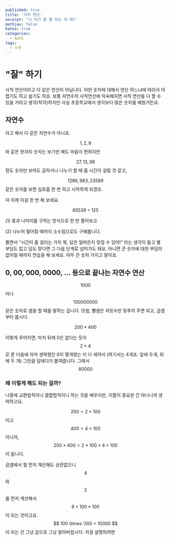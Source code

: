 ```yaml
---
published: true
title: '사칙 연산'
excerpt: '나 이거 할 줄 아는 데 왜?'
mathjax: false
katex: true
categories:
  - math
tags:
  - 수학
---
```

# "잘" 하기

사칙 연산이라고 다 같은 연산이 아닙니다. 어떤 숫자에 대해서 연산 하느냐에 따라서 어렵기도 하고 쉽기도 하죠. 보통 자연수의 사칙연산에 익숙해지면 사칙 연산을 다 할 수 있을 거라고 생각(착각)하지만 사실 초등학교에서 생각보다 많은 숫자를 배웠거든요. 

## 자연수

라고 해서 다 같은 자연수가 아니죠. 

$$ 1, 2, 9 $$ 와 같은 한자리 숫자는 보기만 해도 마음이 편하지만

$$ 27, 13, 98 $$ 정도 숫자만 보여도 곱하거나 나누기 할 때 좀 시간이 걸릴 것 같고, 

$$ 1286, 983, 23589 $$ 같은 숫자를 보면 심호흡 한 번 하고 시작하게 되겠죠. 

자 이제 이걸 한 번 해 보세요. 

$$ 65536 \div 125 $$ 

(1) 몫과 나머지를 구하는 방식으로 한 번 풀어보고

(2) 나누어 떨어질 때까지 소수점으로도 구해봅니다. 

풀면서 “시간이 좀 걸리는 거지 뭐, 답은 얼마든지 맞힐 수 있어!” 라는 생각이 들고 별 부담도 없고 답도 맞다면 그 다음 단계로 넘어가도 돼요. 아니면 큰 숫자에 대한 부담이 없어질 때까지 연습을 해 보세요. 아무 큰 숫자 가지고 말이죠. 

## 0, 00, 000, 0000, ... 등으로 끝나는 자연수 연산

$$ 1000 $$ 이나 $$ 100000000 $$ 같은 숫자로 셈을 할 때를 말하는 겁니다. 덧셈, 뺄셈은 자릿수만 맞추어 주면 되고, 곱셈부터 봅시다.

$$ 200 \times 400 $$

이렇게 주어지면, 마치 뒤에 0은 없다는 듯이 $$ 2 \times 4 $$ 로 푼 다음에 아까 생략했던 0이 몇개였는 지 다 세어서 (여기서는 4개죠. 앞에 두개, 뒤에 두 개) 그만큼 답에다가 붙여줍니다. 그래서 $$ 80000 $$

### 왜 이렇게 해도 되는 걸까?

나중에 교환법칙이니 결합법칙이니 하는 것을 배우지만, 이름이 중요한 건 아니니까 생략하고요. 

$$ 200 = 2 \times 100 $$ 이고 $$ 400 = 4 \times 100 $$ 이니까, 
$$ 200 \times 400 = 2 \times 100 \times 4 \times 100 $$ 이 됩니다. 

곱셈에서 뭘 먼저 계산해도 상관없으니 $$ 4 $$ 와 $$ 2 $$ 를 먼저 계산해서 $$ 8 \times 100 \times 100 $$이 되는 것이고요. $$ 100 \times \100 = 10000 $$ 이 되는 건 그냥 감으로 그냥 알아버립시다. 저걸 설명하려면   
<!--stackedit_data:
eyJoaXN0b3J5IjpbLTc5MTUwNjIyNCwtMTI3Mjc2NDY5Miw0Nj
Y3NjMwOTAsLTE2MTU1NzUyMTUsODA2NjU5NTUxLC01NTYxNTUy
NDQsOTY3NDE3MTczLDEwMjA2OTM2LC0xNzgzMzM4ODc1LDE5Mz
Y4Nzc5MzldfQ==
-->